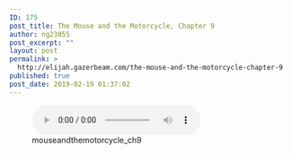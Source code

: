 ```yaml
---
ID: 175
post_title: The Mouse and the Motorcycle, Chapter 9
author: ng23055
post_excerpt: ""
layout: post
permalink: >
  http://elijah.gazerbeam.com/the-mouse-and-the-motorcycle-chapter-9
published: true
post_date: 2019-02-19 01:37:02
---
```

<!-- wp:podcasting/podcast {"id":176} -->
<figure class="wp-block-podcasting-podcast podcast-176"><audio controls src="http://elijah.gazerbeam.com/wp-content/uploads/2019/02/mouseandthemotorcycle_ch9.mp3"></audio><figcaption>mouseandthemotorcycle_ch9</figcaption></figure>
<!-- /wp:podcasting/podcast -->

<!-- wp:paragraph -->
<p></p>
<!-- /wp:paragraph -->